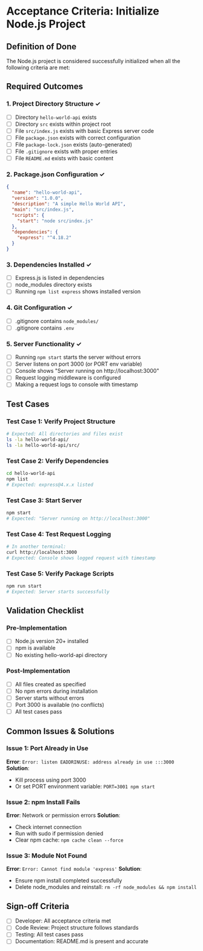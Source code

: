 # Acceptance Criteria: Initialize Node.js Project

## Definition of Done
The Node.js project is considered successfully initialized when all the following criteria are met:

## Required Outcomes

### 1. Project Directory Structure ✓
- [ ] Directory `hello-world-api` exists
- [ ] Directory `src` exists within project root
- [ ] File `src/index.js` exists with basic Express server code
- [ ] File `package.json` exists with correct configuration
- [ ] File `package-lock.json` exists (auto-generated)
- [ ] File `.gitignore` exists with proper entries
- [ ] File `README.md` exists with basic content

### 2. Package.json Configuration ✓
```json
{
  "name": "hello-world-api",
  "version": "1.0.0",
  "description": "A simple Hello World API",
  "main": "src/index.js",
  "scripts": {
    "start": "node src/index.js"
  },
  "dependencies": {
    "express": "^4.18.2"
  }
}
```

### 3. Dependencies Installed ✓
- [ ] Express.js is listed in dependencies
- [ ] node_modules directory exists
- [ ] Running `npm list express` shows installed version

### 4. Git Configuration ✓
- [ ] .gitignore contains `node_modules/`
- [ ] .gitignore contains `.env`

### 5. Server Functionality ✓
- [ ] Running `npm start` starts the server without errors
- [ ] Server listens on port 3000 (or PORT env variable)
- [ ] Console shows "Server running on http://localhost:3000"
- [ ] Request logging middleware is configured
- [ ] Making a request logs to console with timestamp

## Test Cases

### Test Case 1: Verify Project Structure
```bash
# Expected: All directories and files exist
ls -la hello-world-api/
ls -la hello-world-api/src/
```

### Test Case 2: Verify Dependencies
```bash
cd hello-world-api
npm list
# Expected: express@4.x.x listed
```

### Test Case 3: Start Server
```bash
npm start
# Expected: "Server running on http://localhost:3000"
```

### Test Case 4: Test Request Logging
```bash
# In another terminal:
curl http://localhost:3000
# Expected: Console shows logged request with timestamp
```

### Test Case 5: Verify Package Scripts
```bash
npm run start
# Expected: Server starts successfully
```

## Validation Checklist

### Pre-Implementation
- [ ] Node.js version 20+ installed
- [ ] npm is available
- [ ] No existing hello-world-api directory

### Post-Implementation
- [ ] All files created as specified
- [ ] No npm errors during installation
- [ ] Server starts without errors
- [ ] Port 3000 is available (no conflicts)
- [ ] All test cases pass

## Common Issues & Solutions

### Issue 1: Port Already in Use
**Error**: `Error: listen EADDRINUSE: address already in use :::3000`
**Solution**: 
- Kill process using port 3000
- Or set PORT environment variable: `PORT=3001 npm start`

### Issue 2: npm Install Fails
**Error**: Network or permission errors
**Solution**:
- Check internet connection
- Run with sudo if permission denied
- Clear npm cache: `npm cache clean --force`

### Issue 3: Module Not Found
**Error**: `Error: Cannot find module 'express'`
**Solution**:
- Ensure npm install completed successfully
- Delete node_modules and reinstall: `rm -rf node_modules && npm install`

## Sign-off Criteria
- [ ] Developer: All acceptance criteria met
- [ ] Code Review: Project structure follows standards
- [ ] Testing: All test cases pass
- [ ] Documentation: README.md is present and accurate